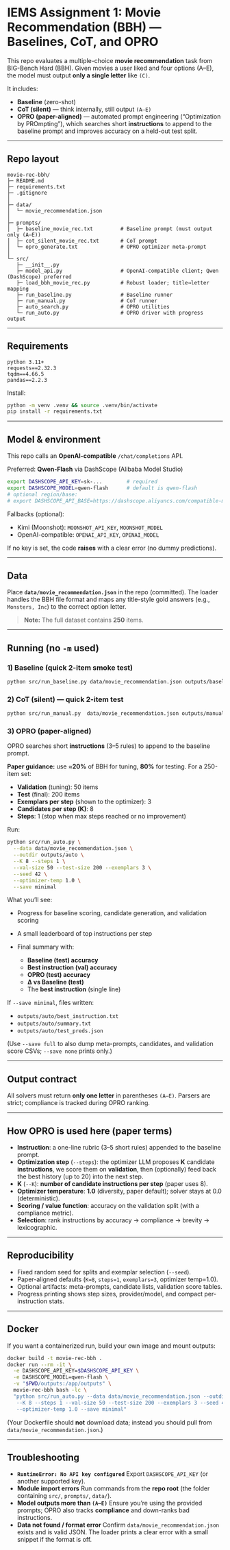 # IEMS Assignment 1: Movie Recommendation (BBH) — Baselines, CoT, and OPRO

This repo evaluates a multiple-choice **movie recommendation** task from BIG-Bench Hard (BBH).
Given movies a user liked and four options (A–E), the model must output **only a single letter** like `(C)`.

It includes:

* **Baseline** (zero-shot)
* **CoT (silent)** — think internally, still output `(A–E)`
* **OPRO (paper-aligned)** — automated prompt engineering (“Optimization by PROmpting”), which searches short **instructions** to append to the baseline prompt and improves accuracy on a held-out test split.

---

## Repo layout

```
movie-rec-bbh/
├─ README.md
├─ requirements.txt
├─ .gitignore
│
├─ data/
│  └─ movie_recommendation.json      
│
├─ prompts/
│  ├─ baseline_movie_rec.txt         # Baseline prompt (must output only (A–E))
│  ├─ cot_silent_movie_rec.txt       # CoT prompt
│  └─ opro_generate.txt              # OPRO optimizer meta-prompt
│
└─ src/
   ├─ __init__.py
   ├─ model_api.py                   # OpenAI-compatible client; Qwen (DashScope) preferred
   ├─ load_bbh_movie_rec.py          # Robust loader; title→letter mapping
   ├─ run_baseline.py                # Baseline runner
   ├─ run_manual.py                  # CoT runner
   ├─ auto_search.py                 # OPRO utilities
   └─ run_auto.py                    # OPRO driver with progress output
```

---

## Requirements

```
python 3.11+
requests==2.32.3
tqdm==4.66.5
pandas==2.2.3
```

Install:

```bash
python -m venv .venv && source .venv/bin/activate
pip install -r requirements.txt
```

---

## Model & environment

This repo calls an **OpenAI-compatible** `/chat/completions` API.

Preferred: **Qwen-Flash** via DashScope (Alibaba Model Studio)

```bash
export DASHSCOPE_API_KEY=sk-...        # required
export DASHSCOPE_MODEL=qwen-flash      # default is qwen-flash
# optional region/base:
# export DASHSCOPE_API_BASE=https://dashscope.aliyuncs.com/compatible-mode/v1
```

Fallbacks (optional):

* Kimi (Moonshot): `MOONSHOT_API_KEY`, `MOONSHOT_MODEL`
* OpenAI-compatible: `OPENAI_API_KEY`, `OPENAI_MODEL`

If no key is set, the code **raises** with a clear error (no dummy predictions).

---

## Data

Place **`data/movie_recommendation.json`** in the repo (committed).
The loader handles the BBH file format and maps any title-style gold answers (e.g., `Monsters, Inc`) to the correct option letter.

> **Note:** The full dataset contains **250** items.

---

## Running (no `-m` used)

### 1) Baseline (quick 2-item smoke test)

```bash
python src/run_baseline.py data/movie_recommendation.json outputs/baseline_2.json prompts/baseline_movie_rec.txt 2
```

### 2) CoT (silent) — quick 2-item test

```bash
python src/run_manual.py  data/movie_recommendation.json outputs/manual_cot_2.json prompts/cot_silent_movie_rec.txt 2
```

### 3) OPRO (paper-aligned)

OPRO searches short **instructions** (3–5 rules) to append to the baseline prompt.

**Paper guidance:** use ≈**20%** of BBH for tuning, **80%** for testing.
For a 250-item set:

* **Validation** (tuning): 50 items
* **Test** (final): 200 items
* **Exemplars per step** (shown to the optimizer): 3
* **Candidates per step (K)**: 8
* **Steps**: 1 (stop when max steps reached or no improvement)

Run:

```bash
python src/run_auto.py \
  --data data/movie_recommendation.json \
  --outdir outputs/auto \
  --K 8 --steps 1 \
  --val-size 50 --test-size 200 --exemplars 3 \
  --seed 42 \
  --optimizer-temp 1.0 \
  --save minimal
```

What you’ll see:

* Progress for baseline scoring, candidate generation, and validation scoring
* A small leaderboard of top instructions per step
* Final summary with:

  * **Baseline (test) accuracy**
  * **Best instruction (val) accuracy**
  * **OPRO (test) accuracy**
  * **Δ vs Baseline (test)**
  * The **best instruction** (single line)

If `--save minimal`, files written:

* `outputs/auto/best_instruction.txt`
* `outputs/auto/summary.txt`
* `outputs/auto/test_preds.json`

(Use `--save full` to also dump meta-prompts, candidates, and validation score CSVs; `--save none` prints only.)

---

## Output contract

All solvers must return **only one letter** in parentheses `(A–E)`.
Parsers are strict; compliance is tracked during OPRO ranking.

---

## How OPRO is used here (paper terms)

* **Instruction**: a one-line rubric (3–5 short rules) appended to the baseline prompt.
* **Optimization step** (`--steps`): the optimizer LLM proposes **K** candidate **instructions**, we score them on **validation**, then (optionally) feed back the best history (up to 20) into the next step.
* **K** (`--K`): **number of candidate instructions per step** (paper uses 8).
* **Optimizer temperature**: **1.0** (diversity, paper default); solver stays at 0.0 (deterministic).
* **Scoring / value function**: accuracy on the validation split (with a compliance metric).
* **Selection**: rank instructions by accuracy → compliance → brevity → lexicographic.

---

## Reproducibility

* Fixed random seed for splits and exemplar selection (`--seed`).
* Paper-aligned defaults (`K=8`, `steps=1`, `exemplars=3`, optimizer temp=1.0).
* Optional artifacts: meta-prompts, candidate lists, validation score tables.
* Progress printing shows step sizes, provider/model, and compact per-instruction stats.

---

## Docker

If you want a containerized run, build your own image and mount outputs:

```bash
docker build -t movie-rec-bbh .
docker run --rm -it \
  -e DASHSCOPE_API_KEY=$DASHSCOPE_API_KEY \
  -e DASHSCOPE_MODEL=qwen-flash \
  -v "$PWD/outputs:/app/outputs" \
  movie-rec-bbh bash -lc \
  "python src/run_auto.py --data data/movie_recommendation.json --outdir outputs/auto \
   --K 8 --steps 1 --val-size 50 --test-size 200 --exemplars 3 --seed 42 \
   --optimizer-temp 1.0 --save minimal"
```

(Your Dockerfile should **not** download data; instead you should pull from `data/movie_recommendation.json`.)

---

## Troubleshooting

* **`RuntimeError: No API key configured`**
  Export `DASHSCOPE_API_KEY` (or another supported key).
* **Module import errors**
  Run commands from the **repo root** (the folder containing `src/`, `prompts/`, `data/`).
* **Model outputs more than `(A–E)`**
  Ensure you’re using the provided prompts; OPRO also tracks **compliance** and down-ranks bad instructions.
* **Data not found / format error**
  Confirm `data/movie_recommendation.json` exists and is valid JSON. The loader prints a clear error with a small snippet if the format is off.
